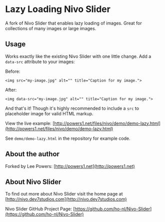 # Lazy Loading Nivo Slider

A fork of Nivo Slider that enables lazy loading of images. Great for collections of many images or large images. 

## Usage

Works exactly like the existing Nivo Slider with one little change. Add a `data-src` attribute to your images:

Before:

  `<img src="my-image.jpg" alt="" title="Caption for my image.">`

After:

  `<img data-src="my-image.jpg" alt="" title="Caption for my image.">`

And that's it! Though it's highly recommended to include a `src` to placeholder image for valid HTML markup. 

View the live example: [http://powers1.net/files/nivo/demo/demo-lazy.html](http://powers1.net/files/nivo/demo/demo-lazy.html)

See `demo/demo-lazy.html` in the repository for example code. 

## About the author

Forked by Lee Powers: [http://powers1.net](http://powers1.net)

## About Nivo Slider

To find out more about Nivo Slider visit the home page at [http://nivo.dev7studios.com](http://nivo.dev7studios.com)

Nivo Slider GitHub Project Page: [https://github.com/ho-nl/Nivo-Slider](https://github.com/ho-nl/Nivo-Slider)

